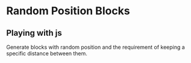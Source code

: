 # Random Position Blocks

## Playing with js

Generate blocks with random position and the requirement of keeping a specific distance between them.
